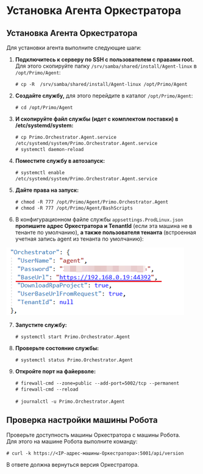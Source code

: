 # Установка Агента Оркестратора

## Установка Агента Оркестратора

Для установки агента выполните следующие шаги:

1.  **Подключитесь к серверу по SSH с пользователем с правами root.**\
    Для этого скопируйте папку `/srv/samba/shared/install/Agent-linux` в `/opt/Primo/Agent`:

    ```
    # cp -R  /srv/samba/shared/install/Agent-linux /opt/Primo/Agent
    ```
2.  **Создайте службу,** для этого перейдите в каталог `/opt/Primo/Agent`:

    ```
    # cd /opt/Primo/Agent
    ```
3.  **И скопируйте файл службы (идет с комплектом поставки) в /etc/systemd/system:**

    ```
    # cp Primo.Orchestrator.Agent.service /etc/systemd/system/Primo.Orchestrator.Agent.service
    # systemctl daemon-reload
    ```
4.  **Поместите службу в автозапуск:**

    ```
    # systemctl enable /etc/systemd/system/Primo.Orchestrator.Agent.service
    ```
5.  **Дайте права на запуск:**

    ```
    # chmod -R 777 /opt/Primo/Agent/Primo.Orchestrator.Agent
    # chmod -R 777 /opt/Primo/Agent/BashScripts
    ```
6. В конфигурационном файле службы `appsettings.ProdLinux.json` **пропишите адрес Оркестратора и TenantId** (если эта машина не в тенанте по умолчанию), **а также пользователя тенанта** (встроенная учетная запись agent из тенанта по умолчанию):

![](../../../../.gitbook/assets/config-agent-centos.png)

7.  **Запустите службу:**

    ```
    # systemctl start Primo.Orchestrator.Agent
    ```
8.  **Проверьте состояние службы:**

    ```
    # systemctl status Primo.Orchestrator.Agent
    ```
9.  **Откройте порт на файерволе:**

    ```
    # firewall-cmd --zone=public --add-port=5002/tcp --permanent
    # firewall-cmd --reload

    # journalctl -u Primo.Orchestrator.Agent
    ```



## Проверка настройки машины Робота

Проверьте доступность машины Оркестратора с машины Робота.\
Для этого на машине Робота выполните команду:

```
# curl -k https://<IP-адрес-машины-Оркестратора>:5001/api/version
```

В ответе должна вернуться версия Оркестратора.